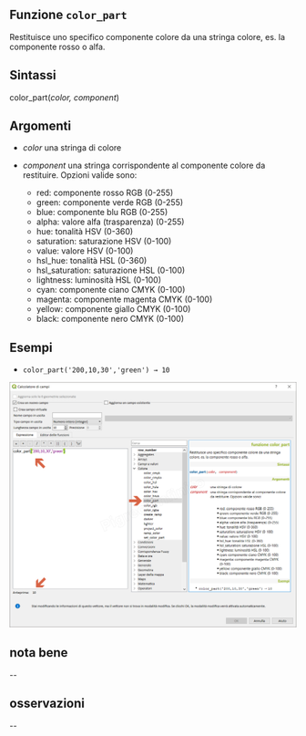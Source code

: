 ## Funzione `color_part`

Restituisce uno specifico componente colore da una stringa colore, es. la componente rosso o alfa.

## Sintassi

color_part(_color, component_)

## Argomenti

* _color_ una stringa di colore
* _component_ una stringa corrispondente al componente colore da restituire. Opzioni valide sono:

    * red: componente rosso RGB (0-255)
    * green: componente verde RGB (0-255)
    * blue: componente blu RGB (0-255)
    * alpha: valore alfa (trasparenza) (0-255)
    * hue: tonalità HSV (0-360)
    * saturation: saturazione HSV (0-100)
    * value: valore HSV (0-100)
    * hsl_hue: tonalità HSL (0-360)
    * hsl_saturation: saturazione HSL (0-100)
    * lightness: luminosità HSL (0-100)
    * cyan: componente ciano CMYK (0-100)
    * magenta: componente magenta CMYK (0-100)
    * yellow: componente giallo CMYK (0-100)
    * black: componente nero CMYK (0-100)

## Esempi

* `color_part('200,10,30','green') → 10`

![](/img/colore/color_part/color_part1.png)

## nota bene

--

## osservazioni

--